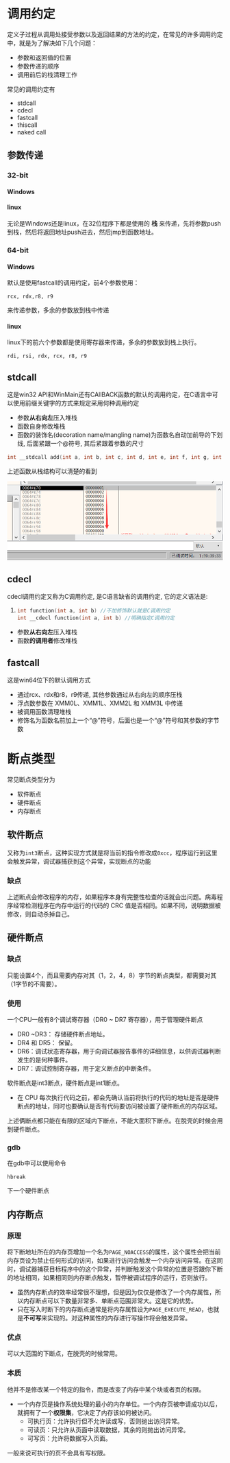 # 调用约定

定义子过程从调用处接受参数以及返回结果的方法的约定，在常见的许多调用约定中，就是为了解决如下几个问题：

- 参数和返回值的位置
- 参数传递的顺序
- 调用前后的栈清理工作

常见的调用约定有

- stdcall
- cdecl
- fastcall
- thiscall
- naked call

## 参数传递

### 32-bit

#### Windows

#### linux

无论是Windows还是linux，在32位程序下都是使用的 **栈** 来传递，先将参数push到栈，然后将返回地址push进去，然后jmp到函数地址。

### 64-bit

#### Windows

默认是使用fastcall的调用约定，前4个参数使用：

```
rcx, rdx,r8, r9
```

来传递参数，多余的参数放到栈中传递

#### linux

linux下的前六个参数都是使用寄存器来传递，多余的参数放到栈上执行。

```
rdi, rsi, rdx, rcx, r8, r9
```



## stdcall

这是win32 API和WinMain还有CAllBACK函数的默认的调用约定，在C语言中可以使用前缀关键字的方式来规定采用何种调用约定

- 参数**从右向左**压入堆栈
- 函数自身修改堆栈
- 函数的装饰名(decoration name/mangling name)为函数名自动加前导的下划线, 后面紧跟一个@符号, 其后紧跟着参数的尺寸

```c
int __stdcall add(int a, int b, int c, int d, int e, int f, int g, int h, int i, int j, int k)
```

上述函数从栈结构可以清楚的看到

![image-20230409140225309](调用约定/image-20230409140225309.png)

## cdecl

cdecl调用约定又称为C调用约定, 是C语言缺省的调用约定, 它的定义语法是:

1. ```c
   int function(int a, int b) //不加修饰默认就是C调用约定
   int __cdecl function(int a, int b) //明确指定C调用约定
   ```

- 参数**从右向左**压入堆栈
- 函数**的调用者**修改堆栈

## fastcall

这是win64位下的默认调用方式

- 通过rcx、rdx和r8，r9传递, 其他参数通过从右向左的顺序压栈
- 浮点数参数在 XMM0L、XMM1L、XMM2L 和 XMM3L 中传递
- 被调用函数清理堆栈
- 修饰名为函数名前加上一个“@”符号，后面也是一个“@”符号和其参数的字节数

# 断点类型

常见断点类型分为

- 软件断点
- 硬件断点
- 内存断点

## 软件断点

又称为`int3`断点，这种实现方式就是将当前的指令修改成`0xcc`，程序运行到这里会触发异常，调试器捕获到这个异常，实现断点的功能

### 缺点

上述断点会修改程序的内存，如果程序本身有完整性检查的话就会出问题。病毒程序经常检测程序在内存中运行的代码的 CRC 值是否相同。如果不同，说明数据被修改，则自动杀掉自己。

## 硬件断点

### 缺点

只能设置4个，而且需要内存对其（1，2，4，8）字节的断点类型，都需要对其（1字节的不需要）。

### 使用

一个CPU一般有8个调试寄存器（DR0 ~ DR7 寄存器），用于管理硬件断点

- DR0 ~DR3： 存储硬件断点地址。
- DR4 和 DR5： 保留。
- DR6：调试状态寄存器，用于向调试器报告事件的详细信息，以供调试器判断发生的是何种事件。
- DR7：调试控制寄存器，用于定义断点的中断条件。

软件断点是int3断点，硬件断点是int1断点。

- 在 CPU 每次执行代码之前，都会先确认当前将执行的代码的地址是否是硬件断点的地址，同时也要确认是否有代码要访问被设置了硬件断点的内存区域。

上述俩断点都只能在有限的区域内下断点，不能大面积下断点。在脱壳的时候会用到硬件断点。

### gdb

在gdb中可以使用命令

```
hbreak
```

下一个硬件断点

## 内存断点

### 原理

将下断地址所在的内存页增加一个名为`PAGE_NOACCESS`的属性，这个属性会把当前内存页设为禁止任何形式的访问，如果进行访问会触发一个内存访问异常。在这同时，调试器捕获目标程序中的这个异常，并判断触发这个异常的位置是否跟你下断的地址相同，如果相同则内存断点触发，暂停被调试程序的运行，否则放行。

- 虽然内存断点的效率经常很不理想，但是因为仅仅是修改了一个内存属性，所以内存断点可以下数量非常多、单断点范围非常大。这是它的优势。
- 只在写入时断下的内存断点通常是将内存属性设为`PAGE_EXECUTE_READ`，也就是**不可写**来实现的。对这种属性的内存进行写操作将会触发异常。
  

### 优点

可以大范围的下断点，在脱壳的时候常用。

### 本质

他并不是修改某一个特定的指令，而是改变了内存中某个块或者页的权限。

- 一个内存页是操作系统处理的最小的内存单位。一个内存页被申请成功以后，就拥有了一个**权限集**，它决定了内存该如何被访问。
  - 可执行页：允许执行但不允许读或写，否则抛出访问异常。
  - 可读页：只允许从页面中读取数据，其余的则抛出访问异常。
  - 可写页：允许将数据写入页面。

一般来说可执行的页不会具有写权限。